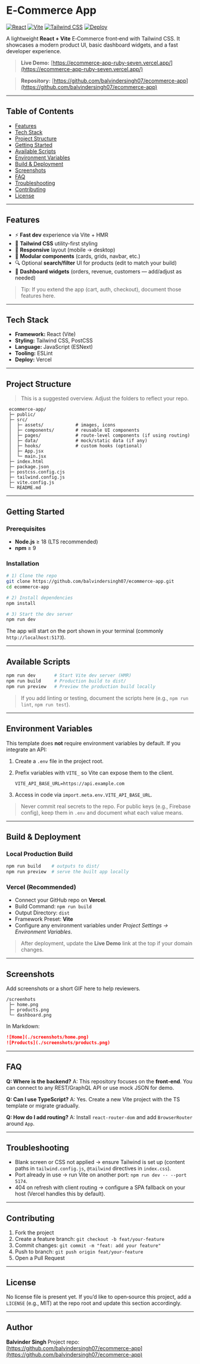 # E‑Commerce App

[![React](https://img.shields.io/badge/React-18-61DAFB?logo=react\&logoColor=white)](https://react.dev)
[![Vite](https://img.shields.io/badge/Vite-5-646CFF?logo=vite\&logoColor=white)](https://vitejs.dev)
[![Tailwind CSS](https://img.shields.io/badge/Tailwind%20CSS-3-06B6D4?logo=tailwindcss\&logoColor=white)](https://tailwindcss.com)
[![Deploy](https://img.shields.io/badge/Deploy-Vercel-black?logo=vercel)](https://vercel.com)

A lightweight **React + Vite** E‑Commerce front‑end with Tailwind CSS. It showcases a modern product UI, basic dashboard widgets, and a fast developer experience.

> **Live Demo:** [https://ecommerce-app-ruby-seven.vercel.app/](https://ecommerce-app-ruby-seven.vercel.app/)

> **Repository:** [https://github.com/balvindersingh07/ecommerce-app](https://github.com/balvindersingh07/ecommerce-app)

---

## Table of Contents

* [Features](#features)
* [Tech Stack](#tech-stack)
* [Project Structure](#project-structure)
* [Getting Started](#getting-started)
* [Available Scripts](#available-scripts)
* [Environment Variables](#environment-variables)
* [Build & Deployment](#build--deployment)
* [Screenshots](#screenshots)
* [FAQ](#faq)
* [Troubleshooting](#troubleshooting)
* [Contributing](#contributing)
* [License](#license)

---

## Features

* ⚡ **Fast dev** experience via Vite + HMR
* 🎨 **Tailwind CSS** utility-first styling
* 📱 **Responsive** layout (mobile → desktop)
* 🧩 **Modular components** (cards, grids, navbar, etc.)
* 🔍 Optional **search/filter** UI for products (edit to match your build)
* 🧮 **Dashboard widgets** (orders, revenue, customers — add/adjust as needed)

> Tip: If you extend the app (cart, auth, checkout), document those features here.

---

## Tech Stack

* **Framework:** React (Vite)
* **Styling:** Tailwind CSS, PostCSS
* **Language:** JavaScript (ESNext)
* **Tooling:** ESLint
* **Deploy:** Vercel

---

## Project Structure

> This is a suggested overview. Adjust the folders to reflect your repo.

```
 ecommerce-app/
 ├─ public/
 ├─ src/
 │  ├─ assets/            # images, icons
 │  ├─ components/        # reusable UI components
 │  ├─ pages/             # route-level components (if using routing)
 │  ├─ data/              # mock/static data (if any)
 │  ├─ hooks/             # custom hooks (optional)
 │  ├─ App.jsx
 │  └─ main.jsx
 ├─ index.html
 ├─ package.json
 ├─ postcss.config.cjs
 ├─ tailwind.config.js
 ├─ vite.config.js
 └─ README.md
```

---

## Getting Started

### Prerequisites

* **Node.js** ≥ 18 (LTS recommended)
* **npm** ≥ 9

### Installation

```bash
# 1) Clone the repo
git clone https://github.com/balvindersingh07/ecommerce-app.git
cd ecommerce-app

# 2) Install dependencies
npm install

# 3) Start the dev server
npm run dev
```

The app will start on the port shown in your terminal (commonly `http://localhost:5173`).

---

## Available Scripts

```bash
npm run dev       # Start Vite dev server (HMR)
npm run build     # Production build to dist/
npm run preview   # Preview the production build locally
```

> If you add linting or testing, document the scripts here (e.g., `npm run lint`, `npm run test`).

---

## Environment Variables

This template does **not** require environment variables by default. If you integrate an API:

1. Create a `.env` file in the project root.
2. Prefix variables with `VITE_` so Vite can expose them to the client.

   ```dotenv
   VITE_API_BASE_URL=https://api.example.com
   ```
3. Access in code via `import.meta.env.VITE_API_BASE_URL`.

> Never commit real secrets to the repo. For public keys (e.g., Firebase config), keep them in `.env` and document what each value means.

---

## Build & Deployment

### Local Production Build

```bash
npm run build    # outputs to dist/
npm run preview  # serve the built app locally
```

### Vercel (Recommended)

* Connect your GitHub repo on **Vercel**.
* Build Command: `npm run build`
* Output Directory: `dist`
* Framework Preset: **Vite**
* Configure any environment variables under *Project Settings → Environment Variables*.

> After deployment, update the **Live Demo** link at the top if your domain changes.

---

## Screenshots

Add screenshots or a short GIF here to help reviewers.

```
/screenhots
 ├─ home.png
 ├─ products.png
 └─ dashboard.png
```

In Markdown:

```md
![Home](./screenshots/home.png)
![Products](./screenshots/products.png)
```

---

## FAQ

**Q: Where is the backend?**
A: This repository focuses on the **front‑end**. You can connect to any REST/GraphQL API or use mock JSON for demo.

**Q: Can I use TypeScript?**
A: Yes. Create a new Vite project with the TS template or migrate gradually.

**Q: How do I add routing?**
A: Install `react-router-dom` and add `BrowserRouter` around `App`.

---

## Troubleshooting

* Blank screen or CSS not applied → ensure Tailwind is set up (content paths in `tailwind.config.js`, `@tailwind` directives in `index.css`).
* Port already in use → run Vite on another port: `npm run dev -- --port 5174`.
* 404 on refresh with client routing → configure a SPA fallback on your host (Vercel handles this by default).

---

## Contributing

1. Fork the project
2. Create a feature branch: `git checkout -b feat/your-feature`
3. Commit changes: `git commit -m "feat: add your feature"`
4. Push to branch: `git push origin feat/your-feature`
5. Open a Pull Request

---

## License

No license file is present yet. If you’d like to open‑source this project, add a `LICENSE` (e.g., MIT) at the repo root and update this section accordingly.

---

## Author

**Balvinder Singh**
Project repo: [https://github.com/balvindersingh07/ecommerce-app](https://github.com/balvindersingh07/ecommerce-app)
